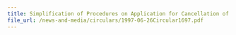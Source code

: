 ```yaml
---
title: Simplification of Procedures on Application for Cancellation of Unused Customs Non-Payment Permits
file_url: /news-and-media/circulars/1997-06-26Circular1697.pdf
---
```

